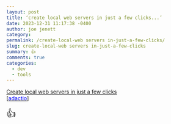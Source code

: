 ```yaml
---
layout: post
title: ‘create local web servers in just a few clicks...’
date: 2023-12-31 11:17:38 -0400
author: joe jenett
category: 
permalink: /create-local-web servers in-just-a-few-clicks/
slug: create-local-web servers in-just-a-few-clicks
summary: 👍
comments: true
categories:
  - dev
  - tools
---
```

<p>
<a title="Create local web servers in just a few clicks" href="https://simplewebserver.org/">Create local web servers in just a few clicks</a><br> [<a title="source" href="https://adactio.com/links/20736"><span style="color:blue;">adactio</span></a>]
</p>
<p>
<span style="font-size:1.8em;">👍</span>
</p>
<a href="https://brid.gy/publish/mastodon"></a>